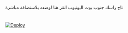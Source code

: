 تاج راسك جنوب 
بوت اليوتيوب انقر هنا لوضعه بلاستضافة مباشرة
#
[![Deploy](https://www.herokucdn.com/deploy/button.svg)](https://heroku.com/deploy?template=https://github.com/mohammedsjnoubee/Youtube404-/tree/master)
